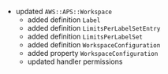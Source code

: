 - updated `AWS::APS::Workspace`
  - added definition `Label`
  - added definition `LimitsPerLabelSetEntry`
  - added definition `LimitsPerLabelSet`
  - added definition `WorkspaceConfiguration`
  - added property `WorkspaceConfiguration`
  - updated handler permissions
